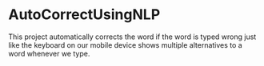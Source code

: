 # AutoCorrectUsingNLP
This project automatically corrects the word if the word is typed wrong just like the keyboard on our mobile device shows multiple alternatives to a word whenever we type.
